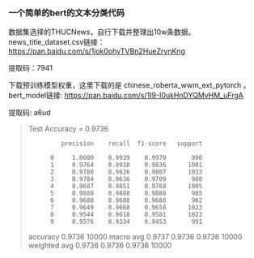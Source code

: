 ### 一个简单的bert的文本分类代码

数据集选择的THUCNews，自行下载并整理出10w条数据。news_title_dataset.csv链接：https://pan.baidu.com/s/1jok0ohyTVBn2HueZrynKng

提取码：7941

下载预训练模型权重，这里下载的是 chinese_roberta_wwm_ext_pytorch 。bert_model链接: https://pan.baidu.com/s/1I9-I0ukHnDYQMvHM_uFrgA 

提取码: a6ud



>Test Accuracy = 0.9736 
>
>              precision    recall  f1-score   support
>
>           0     1.0000    0.9939    0.9970       990
>           1     0.9764    0.9910    0.9836      1001
>           2     0.9788    0.9826    0.9807      1033
>           3     0.9784    0.9636    0.9709       988
>           4     0.9687    0.9851    0.9768      1005
>           5     0.9888    0.9888    0.9888       985
>           6     0.9688    0.9688    0.9688       962
>           7     0.9649    0.9668    0.9658      1023
>           8     0.9544    0.9618    0.9581      1022
>           9     0.9576    0.9334    0.9453       991
>
>    accuracy                         0.9736     10000
>   macro avg     0.9737    0.9736    0.9736     10000
>weighted avg     0.9736    0.9736    0.9736     10000

